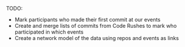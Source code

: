 TODO:

- Mark participants who made their first commit at our events
- Create and merge lists of commits from Code Rushes to mark who participated in which events
- Create a network model of the data using repos and events as links